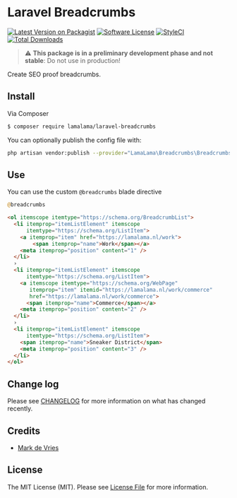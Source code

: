 # Laravel Breadcrumbs

[![Latest Version on Packagist](https://img.shields.io/packagist/v/lamalama/laravel-breadcrumbs.svg?style=flat-square)](https://packagist.org/packages/lamalama/laravel-breadcrumbs)
[![Software License](https://img.shields.io/badge/license-MIT-brightgreen.svg?style=flat-square)](LICENSE.md)
[![StyleCI](https://github.styleci.io/repos/268217938/shield?branch=master)](https://github.styleci.io/repos/268217938)
[![Total Downloads](https://img.shields.io/packagist/dt/lamalama/laravel-breadcrumbs.svg?style=flat-square)](https://packagist.org/packages/lamalama/laravel-breadcrumbs)

> :warning: **This package is in a preliminary development phase and not stable**: Do not use in production!

Create SEO proof breadcrumbs.

## Install

Via Composer

``` bash
$ composer require lamalama/laravel-breadcrumbs
```

You can optionally publish the config file with:
```bash
php artisan vendor:publish --provider="LamaLama\Breadcrumbs\BreadcrumbsServiceProvider" --tag="config"
```

## Use

You can use the custom ```@breadcrumbs``` blade directive

```php
@breadcrumbs
```

```html
<ol itemscope itemtype="https://schema.org/BreadcrumbList">
  <li itemprop="itemListElement" itemscope
      itemtype="https://schema.org/ListItem">
    <a itemprop="item" href="https://lamalama.nl/work">
        <span itemprop="name">Work</span></a>
    <meta itemprop="position" content="1" />
  </li>
  ›
  <li itemprop="itemListElement" itemscope
      itemtype="https://schema.org/ListItem">
    <a itemscope itemtype="https://schema.org/WebPage"
       itemprop="item" itemid="https://lamalama.nl/work/commerce"
       href="https://lamalama.nl/work/commerce">
      <span itemprop="name">Commerce</span></a>
    <meta itemprop="position" content="2" />
  </li>
  ›
  <li itemprop="itemListElement" itemscope
      itemtype="https://schema.org/ListItem">
    <span itemprop="name">Sneaker District</span>
    <meta itemprop="position" content="3" />
  </li>
</ol>
```

## Change log

Please see [CHANGELOG](CHANGELOG.md) for more information on what has changed recently.

## Credits

- [Mark de Vries](https://github.com/lamalamaMark)

## License

The MIT License (MIT). Please see [License File](LICENSE.md) for more information.

